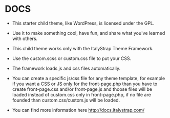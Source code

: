 # DOCS

* This starter child theme, like WordPress, is licensed under the GPL.
* Use it to make something cool, have fun, and share what you've learned with others.
* This child theme works only with the ItalyStrap Theme Framework.

* Use the custom.scss or custom.css file to put your CSS.

* The framework loads js and css files automatically.

* You can create a specific js/css file for any theme template, for example if you want a CSS or JS only for the front-page.php than you have to create front-page.css and/or front-page.js and thoose files will be loaded instead of custom.css only in front-page.php, if no file are founded than custom.css/custom.js will be loaded.

* You can find more information here http://docs.italystrap.com/